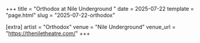 +++
title = "Orthodox at Nile Underground "
date = 2025-07-22
template = "page.html"
slug = "2025-07-22-orthodox"

[extra]
artist = "Orthodox"
venue = "Nile Underground"
venue_url = "https://theniletheatre.com/"
+++
